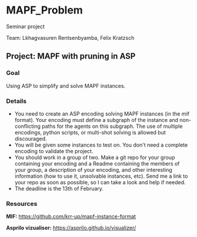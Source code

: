 # MAPF_Problem
Seminar project

Team: Lkhagvasuren Rentsenbyamba, Felix Kratzsch 
## Project: MAPF with pruning in ASP
### Goal
Using ASP to simplify and solve MAPF instances.

### Details
- You need to create an ASP encoding solving MAPF instances (in the mif format). Your encoding must define a subgraph of the instance and non-conflicting paths for the agents on this subgraph. The use of multiple encodings, python scripts, or multi-shot solving is allowed but discouraged.
- You will be given some instances to test on. You don't need a complete encoding to validate the project.
- You should work in a group of two. Make a git repo for your group containing your encoding and a Readme containing the members of your group, a description of your encoding, and other interesting information (how to use it, unsolvable instances, etc). Send me a link to your repo as soon as possible, so I can take a look and help if needed.
- The deadline is the 13th of February.
### Resources
**MIF:** https://github.com/krr-up/mapf-instance-format

**Asprilo vizualiser:** https://asprilo.github.io/visualizer/
